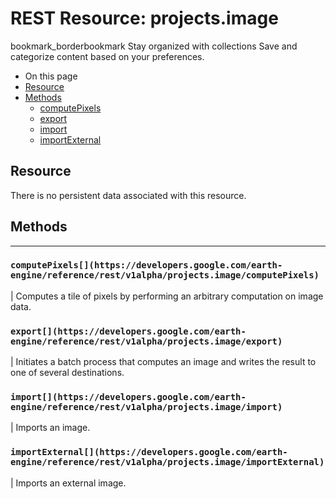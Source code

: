  
#  REST Resource: projects.image 
bookmark_borderbookmark Stay organized with collections  Save and categorize content based on your preferences. 
  * On this page
  * [Resource](https://developers.google.com/earth-engine/reference/rest/v1alpha/projects.image#resource)
  * [Methods](https://developers.google.com/earth-engine/reference/rest/v1alpha/projects.image#methods)
    * [computePixels](https://developers.google.com/earth-engine/reference/rest/v1alpha/projects.image#computepixels)
    * [export](https://developers.google.com/earth-engine/reference/rest/v1alpha/projects.image#export)
    * [import](https://developers.google.com/earth-engine/reference/rest/v1alpha/projects.image#import)
    * [importExternal](https://developers.google.com/earth-engine/reference/rest/v1alpha/projects.image#importexternal)


## Resource
There is no persistent data associated with this resource.
## Methods  
---  
### `computePixels[](https://developers.google.com/earth-engine/reference/rest/v1alpha/projects.image/computePixels)`
|  Computes a tile of pixels by performing an arbitrary computation on image data.  
### `export[](https://developers.google.com/earth-engine/reference/rest/v1alpha/projects.image/export)`
|  Initiates a batch process that computes an image and writes the result to one of several destinations.  
### `import[](https://developers.google.com/earth-engine/reference/rest/v1alpha/projects.image/import)`
|  Imports an image.  
### `importExternal[](https://developers.google.com/earth-engine/reference/rest/v1alpha/projects.image/importExternal)`
|  Imports an external image.  
